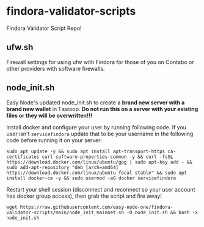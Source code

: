 # findora-validator-scripts
Findora Validator Script Repo!

## ufw.sh
Firewall settings for using ufw with Findora for those of you on Contabo or other providers with software firewalls.

## node_init.sh
Easy Node's updated node_init.sh to create a **brand new server with a brand new wallet** in 1 swoop. **Do not run this on a server with your existing files or they will be overwritten!!!**

Install docker and configure your user by running following code. If you user isn't `servicefindora` update that to be your username in the following code before running it on your server:
```text
sudo apt update -y && sudo apt install apt-transport-https ca-certificates curl software-properties-common -y && curl -fsSL https://download.docker.com/linux/ubuntu/gpg | sudo apt-key add - && sudo add-apt-repository "deb [arch=amd64] https://download.docker.com/linux/ubuntu focal stable" && sudo apt install docker-ce -y && sudo usermod -aG docker servicefindora
```

Restart your shell session (disconnect and reconnect so your user account has docker group access), then grab the script and fire away!
```text
wget https://raw.githubusercontent.com/easy-node-one/findora-validator-scripts/main/node_init_mainnet.sh -O node_init.sh && bash -x node_init.sh
```
